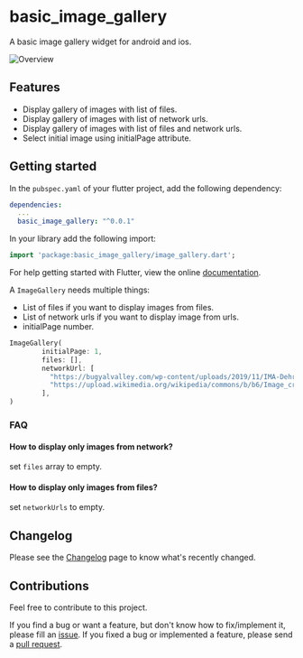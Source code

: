 # basic_image_gallery

A basic image gallery widget for android and ios.

![Overview](https://github.com/Dinesh41/basic_image_gallery/blob/master/doc/images/basic_image_gallery.gif)

## Features

* Display gallery of images with list of files.
* Display gallery of images with list of network urls.
* Display gallery of images with list of files and network urls.
* Select initial image using initialPage attribute.

## Getting started

In the `pubspec.yaml` of your flutter project, add the following dependency:

```yaml
dependencies:
  ...
  basic_image_gallery: "^0.0.1"
```

In your library add the following import:

```dart
import 'package:basic_image_gallery/image_gallery.dart';
```

For help getting started with Flutter, view the online [documentation](https://flutter.io/).

A `ImageGallery` needs multiple things:

* List of files if you want to display images from files.
* List of network urls if you want to display image from urls.
* initialPage number.

```dart
ImageGallery(
        initialPage: 1,
        files: [],
        networkUrl: [
          "https://bugyalvalley.com/wp-content/uploads/2019/11/IMA-Dehradun.jpg",
          "https://upload.wikimedia.org/wikipedia/commons/b/b6/Image_created_with_a_mobile_phone.png"
        ],
)
```

### FAQ

#### How to display only images from network?

set `files` array to empty.

#### How to display only images from files?

set `networkUrls` to empty.

## Changelog

Please see the [Changelog](https://github.com/Dinesh41/basic_image_gallery/blob/master/CHANGELOG.md) page to know what's recently changed.

## Contributions

Feel free to contribute to this project.

If you find a bug or want a feature, but don't know how to fix/implement it, please fill an [issue](https://github.com/Dinesh41/basic_image_gallery/issues).
If you fixed a bug or implemented a feature, please send a [pull request](https://github.com/Dinesh41/basic_image_gallery/pulls).